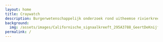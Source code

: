 ```yaml
---
layout: home
title: Craywatch
description: Burgerwetenschappelijk onderzoek rond uitheemse rivierkreeften in Vlaanderen
background:
  img: /assets/images/Californische_signaalkreeft_295A3788_GeertDeKnijf.jpg
permalink: /
---
```

